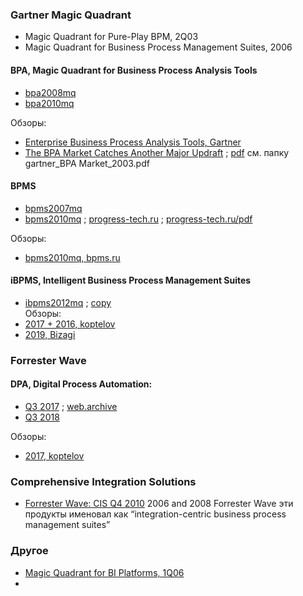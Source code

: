### Gartner Magic Quadrant
- Magic Quadrant for Pure-Play BPM, 2Q03
- Magic Quadrant for Business Process Management Suites, 2006

#### BPA, Magic Quadrant for Business Process Analysis Tools
- [bpa2008mq](http://expertise.com.br/eventos/cafe/Gartner_BPA.pdf)
- [bpa2010mq](https://public.dhe.ibm.com/software/uk/itsolutions/dynamic-bpm/gartner_magic_quadrant_for_business_process_analysis_tools.pdf)

Обзоры:
- [Enterprise Business Process Analysis Tools, Gartner](https://www.gartner.com/reviews/market/enterprise-business-process-analysis-tools)
- [The BPA Market Catches Another Major Updraft](https://web.archive.org/web/20030620074615/http://www.gartner.com:80/gc/webletter/idsscheer/issue1/article1.html) ; [pdf](https://web.archive.org/web/20171205151918/http://web.tiscali.it/listonint/gartner.pdf) см. папку gartner_BPA Market_2003.pdf
#### BPMS
- [bpms2007mq](https://bpmfundamentals.wordpress.com/wp-content/uploads/2009/01/gartner_mq_business_process_management_suites-20071.pdf)
- [bpms2010mq](https://agileelements.wordpress.com/wp-content/uploads/2010/10/gartner-2010-bpms_-magic_-quadrant.pdf) ; [progress-tech.ru](https://www.progress-tech.ru/pdf/Gartner_Magic_Quadrant_BPMS_%202010.pdf) ; [progress-tech.ru/pdf](https://www.progress-tech.ru/pdf/)

Обзоры:
- [bpms2010mq, bpms.ru](http://old.bpms.ru/library/reviews/15/mq-ibpm/index.html)

#### iBPMS, Intelligent Business Process Management Suites
- [ibpms2012mq](https://bpmredux.wordpress.com/wp-content/uploads/2012/10/ibpms2012mq.pdf) ; [copy](https://ninja.typepad.com/files/gartner-magic-quadrant-for-intelligent-business-process-management-software.pdf)  
Обзоры:
- [2017 + 2016, koptelov](https://koptelov.info/ibpms/)
- [2019, Bizagi](https://www.b-k.ru/news/gartner-ibpms-mq-2019/)

### Forrester Wave
#### DPA, Digital Process Automation:
- [Q3 2017](https://dudodiprj2sv7.cloudfront.net/product-downloadables/R3/HC/DL7IWL5GCZW6.pdf) ; [web.archive](https://web.archive.org/web/20180712181429/http://www.oracle.com/us/corporate/analystreports/forrester-digital-process-3813423.pdf)
- [Q3 2018](https://www.infosys.com/services/digital-process-automation/documents/digital-process-automation-q3-2018.pdf)  

Обзоры:
- [2017, koptelov](https://koptelov.info/digital-process-automation/)
### Comprehensive Integration Solutions
- [Forrester Wave: CIS Q4 2010](https://www.progress-tech.ru/pdf/Forrester_Wave_CIS_q4_2010.pdf) 2006 and 2008 Forrester Wave эти продукты именовал как “integration-centric business process management suites”

### Другое
- [Magic Quadrant for BI Platforms, 1Q06](https://www.umsl.edu/~sauterv/DSS4BI/links/pdf/BI/magic_quadrant_for_business__136660.pdf)
- 
